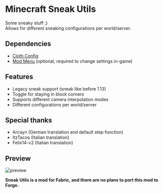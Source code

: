 # Minecraft Sneak Utils
Some sneaky stuff ;)\
Allows for different sneaking configurations per world/server.

## Dependencies
 - [Cloth Config](https://github.com/shedaniel/cloth-config)
 - [Mod Menu](https://github.com/shedaniel/AutoConfig) (optional, required to change settings in-game)

## Features
 - Legacy sneak support (sneak like before 1.13)
 - Toggle for staying in block corners
 - Supports different camera interpolation modes
 - Different configurations per world/server

## Special thanks
 - Arcayn (German translation and default step function)
 - ItzTacos (Italian translation)
- Felix14-v2 (Italian translation)

## Preview
![preview](https://raw.githubusercontent.com/TheGameratorT/McSneakUtils/main/src-img/preview.jpg)

**Sneak Utils is a mod for Fabric, and there are no plans to port this mod to Forge.**

